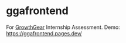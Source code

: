 # ggafrontend
For [GrowthGear](https://growthgear.in/) Internship Assessment.
Demo: https://ggafrontend.pages.dev/
